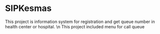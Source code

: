 # SIPKesmas
This project is information system for registration and get queue number in health center or hospital. \n
This project included menu for call queue
